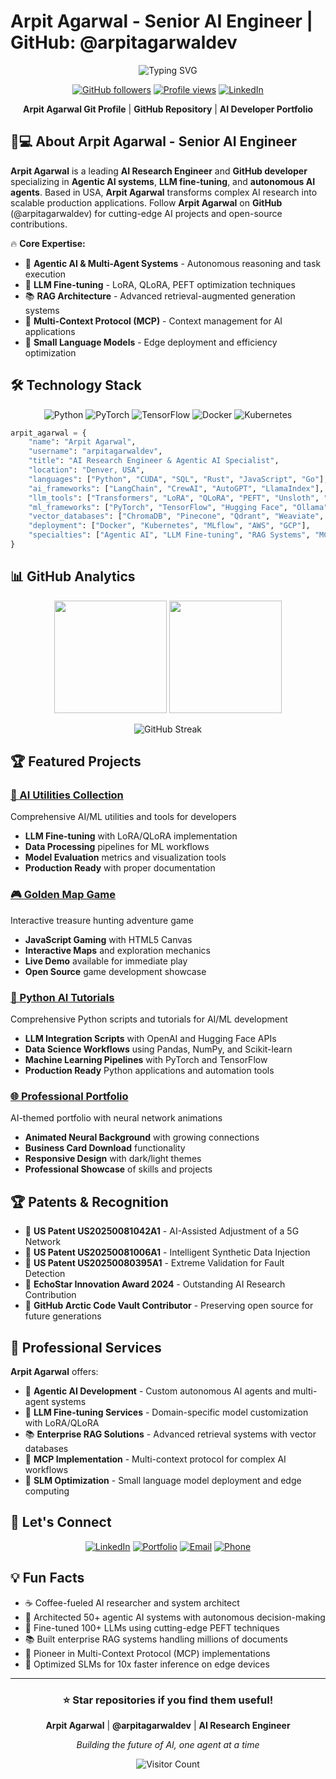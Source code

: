 # Arpit Agarwal - Senior AI Engineer | GitHub: @arpitagarwaldev

<div align="center">

![Typing SVG](https://readme-typing-svg.herokuapp.com?font=Fira+Code&pause=1000&color=36BCF7&center=true&vCenter=true&width=500&lines=Arpit+Agarwal+-+AI+Research+Engineer;GitHub:+arpitagarwaldev;Agentic+AI+Specialist;LLM+Fine-tuning+Expert;Python+AI+Developer)

[![GitHub followers](https://img.shields.io/github/followers/arpitagarwaldev?style=social)](https://github.com/arpitagarwaldev)
[![Profile views](https://komarev.com/ghpvc/?username=arpitagarwaldev&color=brightgreen)](https://github.com/arpitagarwaldev)
[![LinkedIn](https://img.shields.io/badge/LinkedIn-Arpit%20Agarwal-0077B5?style=flat&logo=linkedin)](https://www.linkedin.com/in/arpitagarwaldev)

**Arpit Agarwal Git Profile** | **GitHub Repository** | **AI Developer Portfolio**

</div>

## 👨💻 About Arpit Agarwal - Senior AI Engineer

**Arpit Agarwal** is a leading **AI Research Engineer** and **GitHub developer** specializing in **Agentic AI systems**, **LLM fine-tuning**, and **autonomous AI agents**. Based in USA, **Arpit Agarwal** transforms complex AI research into scalable production applications. Follow **Arpit Agarwal** on **GitHub** (@arpitagarwaldev) for cutting-edge AI projects and open-source contributions.

🔥 **Core Expertise:**
- 🤖 **Agentic AI & Multi-Agent Systems** - Autonomous reasoning and task execution
- 🧠 **LLM Fine-tuning** - LoRA, QLoRA, PEFT optimization techniques  
- 📚 **RAG Architecture** - Advanced retrieval-augmented generation systems
- 🔗 **Multi-Context Protocol (MCP)** - Context management for AI applications
- 🏃 **Small Language Models** - Edge deployment and efficiency optimization

## 🛠️ Technology Stack

<div align="center">

![Python](https://img.shields.io/badge/Python-3776AB?style=for-the-badge&logo=python&logoColor=white)
![PyTorch](https://img.shields.io/badge/PyTorch-EE4C2C?style=for-the-badge&logo=pytorch&logoColor=white)
![TensorFlow](https://img.shields.io/badge/TensorFlow-FF6F00?style=for-the-badge&logo=tensorflow&logoColor=white)
![Docker](https://img.shields.io/badge/Docker-2496ED?style=for-the-badge&logo=docker&logoColor=white)
![Kubernetes](https://img.shields.io/badge/Kubernetes-326CE5?style=for-the-badge&logo=kubernetes&logoColor=white)

</div>

```python
arpit_agarwal = {
    "name": "Arpit Agarwal",
    "username": "arpitagarwaldev", 
    "title": "AI Research Engineer & Agentic AI Specialist",
    "location": "Denver, USA",
    "languages": ["Python", "CUDA", "SQL", "Rust", "JavaScript", "Go"],
    "ai_frameworks": ["LangChain", "CrewAI", "AutoGPT", "LlamaIndex"],
    "llm_tools": ["Transformers", "LoRA", "QLoRA", "PEFT", "Unsloth", "vLLM"],
    "ml_frameworks": ["PyTorch", "TensorFlow", "Hugging Face", "Ollama"],
    "vector_databases": ["ChromaDB", "Pinecone", "Qdrant", "Weaviate", "FAISS"],
    "deployment": ["Docker", "Kubernetes", "MLflow", "AWS", "GCP"],
    "specialties": ["Agentic AI", "LLM Fine-tuning", "RAG Systems", "MCP"]
}
```

## 📊 GitHub Analytics

<div align="center">

<img height="180em" src="https://github-readme-stats.vercel.app/api?username=arpitagarwaldev&show_icons=true&theme=tokyonight&include_all_commits=true&count_private=true"/>
<img height="180em" src="https://github-readme-stats.vercel.app/api/top-langs/?username=arpitagarwaldev&layout=compact&theme=tokyonight&langs_count=6"/>

![GitHub Streak](https://github-readme-streak-stats.herokuapp.com/?user=arpitagarwaldev&theme=tokyonight)

</div>

## 🏆 Featured Projects

### [🤖 AI Utilities Collection](https://github.com/arpitagarwaldev/ai-utilities)
Comprehensive AI/ML utilities and tools for developers
- **LLM Fine-tuning** with LoRA/QLoRA implementation
- **Data Processing** pipelines for ML workflows
- **Model Evaluation** metrics and visualization tools
- **Production Ready** with proper documentation

### [🎮 Golden Map Game](https://github.com/arpitagarwaldev/golden_map_game)
Interactive treasure hunting adventure game
- **JavaScript Gaming** with HTML5 Canvas
- **Interactive Maps** and exploration mechanics
- **Live Demo** available for immediate play
- **Open Source** game development showcase

### [🐍 Python AI Tutorials](https://github.com/arpitagarwaldev/python-ai-tutorials)
Comprehensive Python scripts and tutorials for AI/ML development
- **LLM Integration Scripts** with OpenAI and Hugging Face APIs
- **Data Science Workflows** using Pandas, NumPy, and Scikit-learn
- **Machine Learning Pipelines** with PyTorch and TensorFlow
- **Production Ready** Python applications and automation tools

### [🌐 Professional Portfolio](https://github.com/arpitagarwaldev/arpit-portfolio)
AI-themed portfolio with neural network animations
- **Animated Neural Background** with growing connections
- **Business Card Download** functionality
- **Responsive Design** with dark/light themes
- **Professional Showcase** of skills and projects

## 🏆 Patents & Recognition

- 📜 **US Patent US20250081042A1** - AI-Assisted Adjustment of a 5G Network
- 📜 **US Patent US20250081006A1** - Intelligent Synthetic Data Injection  
- 📜 **US Patent US20250080395A1** - Extreme Validation for Fault Detection
- 🥇 **EchoStar Innovation Award 2024** - Outstanding AI Research Contribution
- 🌟 **GitHub Arctic Code Vault Contributor** - Preserving open source for future generations

## 💼 Professional Services

**Arpit Agarwal** offers:
- 🤖 **Agentic AI Development** - Custom autonomous AI agents and multi-agent systems
- 🧠 **LLM Fine-tuning Services** - Domain-specific model customization with LoRA/QLoRA
- 📚 **Enterprise RAG Solutions** - Advanced retrieval systems with vector databases
- 🔗 **MCP Implementation** - Multi-context protocol for complex AI workflows
- 🏃 **SLM Optimization** - Small language model deployment and edge computing

## 🤝 Let's Connect

<div align="center">

[![LinkedIn](https://img.shields.io/badge/LinkedIn-arpitagarwaldev-0077B5?style=for-the-badge&logo=linkedin&logoColor=white)](https://www.linkedin.com/in/arpitagarwaldev)
[![Portfolio](https://img.shields.io/badge/Portfolio-arpitagarwal.dev-FF5722?style=for-the-badge&logo=google-chrome&logoColor=white)](https://arpit-agarwal-portfolio.vercel.app/)
[![Email](https://img.shields.io/badge/Email-arpit.dev@outlook.com-D14836?style=for-the-badge&logo=gmail&logoColor=white)](mailto:arpit.dev@outlook.com)
[![Phone](https://img.shields.io/badge/Phone-+1--720--710--6105-25D366?style=for-the-badge&logo=whatsapp&logoColor=white)](tel:+17207106105)

</div>

## 💡 Fun Facts

- ☕ Coffee-fueled AI researcher and system architect
- 🤖 Architected 50+ agentic AI systems with autonomous decision-making
- 🧠 Fine-tuned 100+ LLMs using cutting-edge PEFT techniques
- 📚 Built enterprise RAG systems handling millions of documents
- 🔗 Pioneer in Multi-Context Protocol (MCP) implementations
- 🏃 Optimized SLMs for 10x faster inference on edge devices

---

<div align="center">

### ⭐ Star repositories if you find them useful!

**Arpit Agarwal** | **@arpitagarwaldev** | **AI Research Engineer**

*Building the future of AI, one agent at a time*

![Visitor Count](https://profile-counter.glitch.me/arpitagarwaldev/count.svg)

</div>